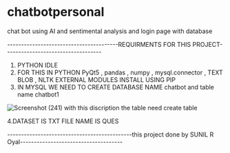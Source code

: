 # chatbotpersonal
chat bot using AI and sentimental analysis and login page with database
    
    
    
    
----------------------------------------REQUIRMENTS FOR THIS PROJECT-----------------------------------
  1. PYTHON IDLE 
  2. FOR THIS IN PYTHON PyQt5 , pandas , numpy , mysql.connector , TEXT BLOB , NLTK EXTERNAL MODULES INSTALL USING PIP
  3. IN MYSQL WE NEED TO CREATE DATABASE NAME chatbot and table name chatbot1
  
![Screenshot (241)](https://user-images.githubusercontent.com/91406189/144801648-52fccf0b-f302-4fa7-baad-9c9904557da5.png)
with this discription the table need create table




4.DATASET IS TXT FILE NAME IS QUES

---------------------------------------------this project done by SUNIL R Oyal-------------------------------------
